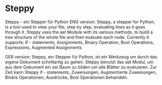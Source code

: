 # Steppy
Steppy - ein Stepper für Python
ENG version:
Steppy, a stepper for Python, is a tool used to view your file, step by step, evaluating lines as it goes through it.
Steppy uses the ast Module with its various methods, to build a tree structure of the whole file and then evaluate each node.
Currently it supports: If - statements, Assignments, Binary Operation, Bool Operations, Expressions, Augmented Assignments

GER version:
Steppy, ein Stepper für Python, ist ein Werkzeug um durch das eigene Dokument schrittartig zu gehen.
Steppy benutzt das ast Modul, um aus dem Dokument ein ast Baum zu bilden um alle Blätter zu evaluieren.
Zur Zeit kann Steppy if - statements, Zuweisungen, Augmentierte Zuweisungen, Binäre Operationen, Ausdrücke, Bool Operationen behandeln.
